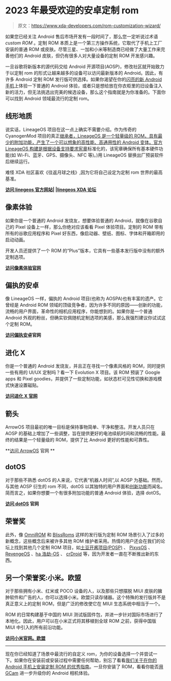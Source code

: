 # 2023 年最受欢迎的安卓定制 rom

> 原文：<https://www.xda-developers.com/rom-customization-wizard/>

如果您已经关注 Android 售后市场开发有一段时间了，那么您一定听说过术语 *custom ROM* 。定制 ROM 本质上是一个第三方操作系统，它取代了手机上工厂安装的普通 ROM 或皮肤。尽管三星、一加和小米等制造商已经做了大量工作来完善他们的 Android 皮肤，但仍有很多人对大量设备的定制 ROM 开发感兴趣。

一旦谷歌将新版本的源代码交给 Android 开源项目(AOSP)，修改社区就开始致力于以定制 rom 的形式让越来越多的设备可以访问最新版本的 Android。因此，有许多 Android 定制 ROM 发行版可供选择。如果你渴望在你的[闪亮的新 Android 手机](https://www.xda-developers.com/best-android-phones/)上体验一下普通的 Android 体验，或者只是想给放在你衣柜里的旧设备注入新的活力，但无法挑选出完美的候选设备，那么这个指南就是为你准备的。下面你可以找到 Android 领域最流行的定制 rom。

## 线形地质

说实话，LineageOS 项目在这一点上确实不需要介绍。作为传奇的 CyanogenMod 项目的真正[继承者，LineageOS 是一个轻量级的 ROM，具有最少的附加功能，产生了一个可以想象的高性能、高通用性的 Android 变体。官方 LineageOS 构建是根据](https://www.xda-developers.com/history-of-lineageos/)[设备支持要求宪章](https://www.xda-developers.com/lineageos-device-support-requirements-charter/)标准化的，该宪章确保所有基本硬件功能(如 Wi-Fi、蓝牙、GPS、摄像头、NFC 等)。)用 LineageOS 替换出厂预装软件后继续运行。

难怪 XDA 社区喜欢《往返月球之线》,因为它将自己设定为定制 rom 世界的最高基准。

**[访问 linegeos 官方网站](https://lineageos.org/)| |[linegeos XDA 论坛](https://forum.xda-developers.com/c/6080/)**

## 像素体验

如果你是一个普通的 Android 发烧友，想要体验普通的 Android，就像在谷歌自己的 Pixel 设备上一样，那么你绝对应该看看 Pixel 体验项目。定制的 ROM 带有所有的谷歌应用程序和 Pixel 好东西，像启动器、壁纸、图标、字体和开箱即用的启动动画。

开发人员还提供了一个 ROM 的“Plus”版本，它具有一些基本发行版中没有的额外定制选项。

**[访问像素体验官网](https://download.pixelexperience.org/)**

## 偏执的安卓

像 LineageOS 一样，偏执的 Android 项目(也称为 AOSPA)也有丰富的遗产。它曾经是 Android ROM 领域的顶级竞争者，因为许多不同的原因——创新的功能，流畅的用户界面，革命性的相机应用程序，你能想到的。如果你是一个普通 Android 外观的粉丝，但确实钦佩随机定制选项的美感，那么我强烈建议你试试这个定制 ROM。

**[访问偏执安卓](https://paranoidandroid.co/)官网**

## 进化 X

你是一个普通的 Android 发烧友，并且正在寻找一个像素风格的 ROM，同时提供一些有用的 UI/UX 定制吗？看一下 Evolution X 项目。该 ROM 预装了 Google apps 和 Pixel goodies，并提供了一些定制功能，如状态栏可见性切换和游戏模式快速设置磁贴。

**[访问进化 X 官网](https://evolution-x.org/)**

## 箭头

ArrowOS 项目最初的唯一目标是保持事物简单、干净和整洁。开发人员只在 AOSP 的基础上增加了一些调整，旨在提供更好的电池续航时间和流畅的性能。最终的结果是一个轻量级的 ROM，提供了比 Android 更好的性能和可靠性。

**[访问 ArrowOS](https://arrowos.net/) 官网 **

## dotOS

对于那些不熟悉 dotOS 的人来说，它代表“机器人时间”,以 AOSP 为基础。然而，与其他 AOSP 衍生的 rom 不同，dotOS 以其独特的用户界面和[创新功能](https://www.xda-developers.com/dotos-new-android-12-based-dynamic-theming/)而闻名。简而言之，如果你想要一个有很多附加功能的普通 Android 体验，选择 dotOS。

**[访问 dotOS](https://www.droidontime.com/) 官网**

## 荣誉奖

此外，像 [OmniROM](https://omnirom.org/) 和 [BlissRoms](https://blissroms.org/) 这样的发行版为定制 ROM 场景引入了过多的新概念，这些概念后来被许多其他 ROM 维护者采用。热情的用户还会在我们的论坛上找到其他几个定制 ROM 项目，如[土豆开酱项目(POSP)](https://potatoproject.co/) 、 [PixysOS](https://pixysos.com/) 、 [RevengeOS](https://revengeos.com/) 、[ha 浩劫-OS](https://havoc-os.com/) 、 [crDroid](https://crdroid.net/) 等，因为开发者一直在不断推出新的东西。

## 另一个荣誉奖:小米。欧盟

对于那些拥有小米、红米或 POCO 设备的人，以及那些只想摆脱 MIUI 皮肤的臃肿软件和广告的人，你可以选择小米。欧盟只读存储器。这个特殊的发行版并不是真正意义上的定制 ROM，但是广泛的修改使它在 MIUI 生态系统中相当于一个。

ROM 的日常构建基于中国的 MIUI 测试版固件包，并进一步针对国际市场进行了本地化。因此，用户可以在小米正式将其移植到全球 ROM 之前，获得中国版 MIUI 中引入的所有前沿功能。

**[访问小米官网。欧盟](https://xiaomi.eu/community/)**

* * *

现在你已经知道了场景中最流行的自定义 rom，为你的设备选择一个并尝试一下。如果你在安装前或安装过程中需要任何帮助，别忘了看看[我们关于在你的 Android 手机上安装定制 ROM 的优秀指南](https://www.xda-developers.com/how-to-install-custom-rom-android/)。一旦你安装了 ROM，看看你能否[用 GCam](https://www.xda-developers.com/google-camera-port-hub/) 进一步升级你的 Android 相机体验。